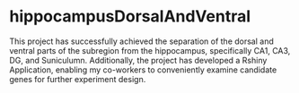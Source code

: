 # hippocampusDorsalAndVentral
This project has successfully achieved the separation of the dorsal and ventral parts of the subregion from the hippocampus,
specifically CA1, CA3, DG, and Suniculumn. Additionally, the project has developed a Rshiny Application,
enabling my co-workers to conveniently examine candidate genes for further experiment design.
